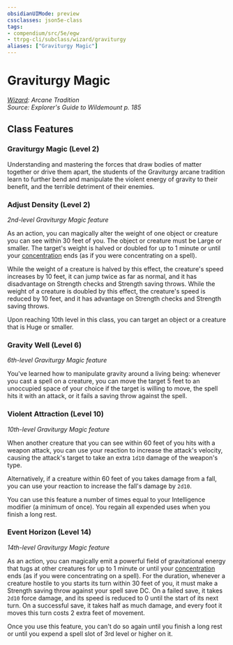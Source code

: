 ```yaml
---
obsidianUIMode: preview
cssclasses: json5e-class
tags:
- compendium/src/5e/egw
- ttrpg-cli/subclass/wizard/graviturgy
aliases: ["Graviturgy Magic"]
---
```

# Graviturgy Magic
*[Wizard](wizard.md): Arcane Tradition*  
*Source: Explorer's Guide to Wildemount p. 185*  


## Class Features

### Graviturgy Magic (Level 2)

Understanding and mastering the forces that draw bodies of matter together or drive them apart, the students of the Graviturgy arcane tradition learn to further bend and manipulate the violent energy of gravity to their benefit, and the terrible detriment of their enemies.

### Adjust Density (Level 2)

*2nd-level Graviturgy Magic feature*

As an action, you can magically alter the weight of one object or creature you can see within 30 feet of you. The object or creature must be Large or smaller. The target's weight is halved or doubled for up to 1 minute or until your [concentration](/3-Mechanics/CLI/rules/conditions.md#concentration) ends (as if you were concentrating on a spell).

While the weight of a creature is halved by this effect, the creature's speed increases by 10 feet, it can jump twice as far as normal, and it has disadvantage on Strength checks and Strength saving throws. While the weight of a creature is doubled by this effect, the creature's speed is reduced by 10 feet, and it has advantage on Strength checks and Strength saving throws.

Upon reaching 10th level in this class, you can target an object or a creature that is Huge or smaller.

### Gravity Well (Level 6)

*6th-level Graviturgy Magic feature*

You've learned how to manipulate gravity around a living being: whenever you cast a spell on a creature, you can move the target 5 feet to an unoccupied space of your choice if the target is willing to move, the spell hits it with an attack, or it fails a saving throw against the spell.

### Violent Attraction (Level 10)

*10th-level Graviturgy Magic feature*

When another creature that you can see within 60 feet of you hits with a weapon attack, you can use your reaction to increase the attack's velocity, causing the attack's target to take an extra `1d10` damage of the weapon's type.

Alternatively, if a creature within 60 feet of you takes damage from a fall, you can use your reaction to increase the fall's damage by `2d10`.

You can use this feature a number of times equal to your Intelligence modifier (a minimum of once). You regain all expended uses when you finish a long rest.

### Event Horizon (Level 14)

*14th-level Graviturgy Magic feature*

As an action, you can magically emit a powerful field of gravitational energy that tugs at other creatures for up to 1 minute or until your [concentration](/3-Mechanics/CLI/rules/conditions.md#concentration) ends (as if you were concentrating on a spell). For the duration, whenever a creature hostile to you starts its turn within 30 feet of you, it must make a Strength saving throw against your spell save DC. On a failed save, it takes `2d10` force damage, and its speed is reduced to 0 until the start of its next turn. On a successful save, it takes half as much damage, and every foot it moves this turn costs 2 extra feet of movement.

Once you use this feature, you can't do so again until you finish a long rest or until you expend a spell slot of 3rd level or higher on it.